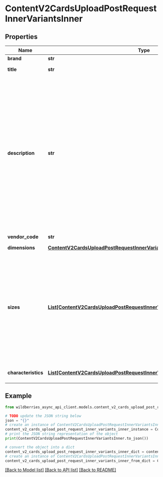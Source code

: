 # ContentV2CardsUploadPostRequestInnerVariantsInner


## Properties

Name | Type | Description | Notes
------------ | ------------- | ------------- | -------------
**brand** | **str** | Бренд | [optional] 
**title** | **str** | Наименование товара | [optional] 
**description** | **str** | Описание товара. Максимальное количество символов зависит от категории товара. Стандарт — 2000, минимум — 1000, максимум — 5000.&lt;br&gt; Подробно о правилах описания в **Правилах заполнения карточки товара** в разделе [Инструкции](https://seller.wildberries.ru/training) на портале продавцов.  | [optional] 
**vendor_code** | **str** | Артикул продавца | 
**dimensions** | [**ContentV2CardsUploadPostRequestInnerVariantsInnerDimensions**](ContentV2CardsUploadPostRequestInnerVariantsInnerDimensions.md) |  | [optional] 
**sizes** | [**List[ContentV2CardsUploadPostRequestInnerVariantsInnerSizesInner]**](ContentV2CardsUploadPostRequestInnerVariantsInnerSizesInner.md) | Массив с размерами. &lt;br&gt;  Если для размерного товара (обувь, одежда и др.) не указать этот массив, то системой в карточке он будет сгенерирован автоматически с &#x60;techSize&#x60; &#x3D; \&quot;A\&quot; и &#x60;wbSize&#x60; &#x3D; \&quot;1\&quot; и баркодом.  | [optional] 
**characteristics** | [**List[ContentV2CardsUploadPostRequestInnerVariantsInnerCharacteristicsInner]**](ContentV2CardsUploadPostRequestInnerVariantsInnerCharacteristicsInner.md) | Массив характеристик товара | [optional] 

## Example

```python
from wildberries_async_api_client.models.content_v2_cards_upload_post_request_inner_variants_inner import ContentV2CardsUploadPostRequestInnerVariantsInner

# TODO update the JSON string below
json = "{}"
# create an instance of ContentV2CardsUploadPostRequestInnerVariantsInner from a JSON string
content_v2_cards_upload_post_request_inner_variants_inner_instance = ContentV2CardsUploadPostRequestInnerVariantsInner.from_json(json)
# print the JSON string representation of the object
print(ContentV2CardsUploadPostRequestInnerVariantsInner.to_json())

# convert the object into a dict
content_v2_cards_upload_post_request_inner_variants_inner_dict = content_v2_cards_upload_post_request_inner_variants_inner_instance.to_dict()
# create an instance of ContentV2CardsUploadPostRequestInnerVariantsInner from a dict
content_v2_cards_upload_post_request_inner_variants_inner_from_dict = ContentV2CardsUploadPostRequestInnerVariantsInner.from_dict(content_v2_cards_upload_post_request_inner_variants_inner_dict)
```
[[Back to Model list]](../README.md#documentation-for-models) [[Back to API list]](../README.md#documentation-for-api-endpoints) [[Back to README]](../README.md)



